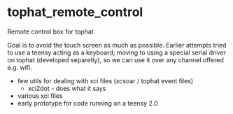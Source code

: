 # tophat_remote_control

Remote control box for tophat

Goal is to avoid the touch screen as much as possible.
Earlier attempts tried to use a teensy acting as a keyboard; moving to using a special serial driver on tophat (developed separetly), so we can use it over any channel offered e.g. wifi.

* few utils for dealing with xci files (xcsoar / tophat event files)
  * xci2dot - does what it says
* various xci files
* early prototype for code running on a teensy 2.0
